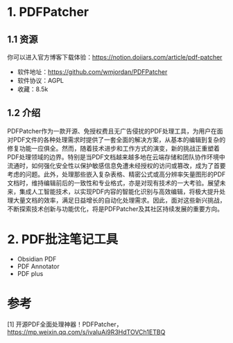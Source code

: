 # 1. PDFPatcher
## 1.1 资源

你可以进入官方博客下载体验：https://notion.doiiars.com/article/pdf-patcher

- 软件地址：https://github.com/wmjordan/PDFPatcher
- 软件协议：AGPL
- 收藏：8.5k

## 1.2 介绍

PDFPatcher作为一款开源、免授权费且无广告侵扰的PDF处理工具，为用户在面对PDF文件的各种处理需求时提供了一套全面的解决方案，从基本的编辑到复杂的修复功能一应俱全。然而，随着技术进步和工作方式的演变，新的挑战正重塑着PDF处理领域的边界。特别是当PDF文档越来越多地在云端存储和团队协作环境中流通时，如何强化安全性以保护敏感信息免遭未经授权的访问或篡改，成为了首要考虑的问题。此外，处理那些嵌入复杂表格、精密公式或高分辨率矢量图形的PDF文档时，维持编辑前后的一致性和专业格式，亦是对现有技术的一大考验。展望未来，集成人工智能技术，以实现PDF内容的智能化识别与高效编辑，将极大提升处理大量文档的效率，满足日益增长的自动化处理需求。因此，面对这些新兴挑战，不断探索技术创新与功能优化，将是PDFPatcher及其社区持续发展的重要方向。

# 2. PDF批注笔记工具

- Obsidian PDF
- PDF Annotator
- PDF plus



# 参考

[1] 开源PDF全面处理神器！PDFPatcher，https://mp.weixin.qq.com/s/ivaIuAi9R3HdTOVCh1ETBQ